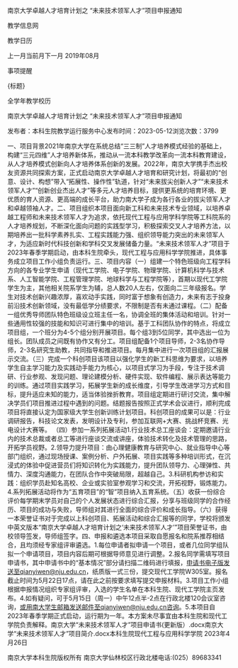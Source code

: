 






南京大学卓越人才培育计划之 “未来技术领军人才”项目申报通知





























教学信息网







































教学日历



上一月当前月下一月
2019年08月





事项提醒


{标题}


全学年教学校历
























南京大学卓越人才培育计划之 “未来技术领军人才”项目申报通知

发布者：本科生院教学运行服务中心发布时间：2023-05-12浏览次数：3799

一、项目背景2021年南京大学在系统总结“三三制”人才培养模式经验的基础上，构建“三元四维”人才培养新体系，推动从一流本科教学改革向一流本科教育建设，从人才培养模式创新向人才培养体系创新的发展。2022年，南京大学携手杰出校友资源共同探索方案，正式启动南京大学卓越人才培育和研究计划，将最初的“创意、设计、构想”带入“拓展性、操作性”轨道，针对“未来拔尖创新人才”“未来技术领军人才”“创新创业杰出人才”等多元人才培养目标，提供更系统的培育环境、更优质的育人资源、更高端的成长平台，助力南大学子成为各行各业的拔尖领军人才和卓越领袖人才。二、项目组织本项目面向新工科和未来技术专业领域，以培养卓越工程师和未来技术领军人才为追求，依托现代工程与应用学科学院等工科院系的人才培养规划，不断深化面向问题的实践型学习，积极探索交叉人才培养方法，以期培养出一批科学素养扎实、工程实践能力强、组织领导能力突出的未来领军人才，为适应新时代科技创新和学科交叉发展储备力量。“未来技术领军人才”项目于2023年春季学期启动，由本科生院牵头，现代工程与应用科学学院推进，具体事务成立项目工作小组负责运行。三、项目内容（一）组建一个特色班级向工程学科方向的各专业学生申请（现代工学院、电子学院、物理学院、计算机科学与技术系、人工智能学院、工程管理学院、地球科学与工程学院等），首期以现代工学院学生为主，其他相关院系学生为辅，总人数20人左右，仅面向二三年级报名。学生对技术创新兴趣浓厚，喜欢动手实践，同时富于想象有创造力，未来有志于投身前沿技术创新领域，没有最低学分绩要求，不限制是否有未通过课程。（二）配备一组优秀导师团队特色班级设立班主任一名，协调全班的集体活动和培训。针对一些通用性较强的技能和知识可进行集中的培训。基于工科团队协作的特点，将成立项目组，一个班分为4-5个组分别开展项目。每个组3到5位同学，其中选出一位为组长。团队成员之间既有协作又有分工。项目组配备1个项目导师，2-3名协作导师，2-3名研究生助教，共同指导和推进项目。每月集中进行一次项目组的汇报展示交流。（三）完成一个科创项目该项目以强化学生的新工科思维为要求，以培养学生自主学习能力及实践动手能力为核心，以项目式学习为手段，专注于技术调研、行业参观、发现问题、理论建模分析、硬件实现、软件编程、展示表达等能力的训练。通过项目实践学习，拓展学生新的成长维度，引导学生改进学习方式和目标，提升适应未知的能力，适当体验挫折教育。项目组定期进行研讨交流，集中解决学员们项目推进过程中遇到的问题。结题报告按照正式学术会议进行，顺利完成项目将直接认定为国家级大学生创新训练计划项目。科创项目的成果可以是：行业调研报告，科技论文发表，发明设计及专利，参加互联网+大赛、挑战杯竞赛、光电设计大赛等。 （四）参加一系列拓展活动1.行业技术总工座谈会：定期邀请行业内的技术总裁或者总工等进行座谈交流或讲座，体验技术转化及技术管理的思路，开拓学员视野。2.领导力提升项目：由心理健康教育与研究中心、就业指导中心等部门组织，通过现场授课、案例分析、户外拓展、项目实践等多种培训形式，在沉浸式的体验中促进营员们将知识转化为实践能力，提升团队领导力、心理弹性、共情力、深度沟通能力，在团队合作中突破局限，超越自己。3.科研机构参访和实践：组织学员赴知名高校、企业或实验室参观学习和交流，开拓视野，锻炼能力。4.系列拓展活动将作为“五育项目”的“智”项目纳入五育系统。（五）收获一份综合评价每学期末学员对自己的个人发展状态进行综合汇报，分享与班级同学的合作经历、项目的成功与失败，导师组对其进行全面的综合评价和成长指导。（六）获得一本荣誉证书对于完成以上科创项目、拓展活动和综合汇报等的同学，学校将颁发中英文版本“南京大学卓越人才培育计划之‘未来技术领军人才’”项目荣誉证书，由校领导签发，导师组签字。四、申报和遴选本项目采取自愿报名和院系推荐相结合，且均须经专家组评审遴选。1.每位申请者拟申请一个项目，或者几位同学组队拟一个申请项目，项目内容后期可根据导师意见进行调整。2.报名同学需填写项目申请书，其中申请书中的“基本情况”部分请扫描二维码进行填报，申请书电子版发送至qianyiwen@nju.edu.cn，纸质版一式三份，提交现代工学院W305室。报名截止时间为5月22日17点，请在此之前按要求填写提交申报材料。3.项目工作小组根据申报情况组织专家组评审，入选的学生名单在本科生院、现代工学院主页发布。4.如有疑问，可于5月15日（周一）中午12点半-2点在行政北楼120会议室咨询，或用南大学生邮箱发送邮件至qianyiwen@nju.edu.cn咨询。5.本项目自2023年春季学期正式启动，运行期为一年。本方案未尽事宜由本科生院和现代工学院负责解释。南京大学“未来技术领军人才”项目申请书(更新版）.docx南京大学“未来技术领军人才”项目简介.docx本科生院现代工程与应用科学学院 2023年4月26日

















南京大学本科生院版权所有
南京大学仙林校区行政北楼电话:(025）89683341






















